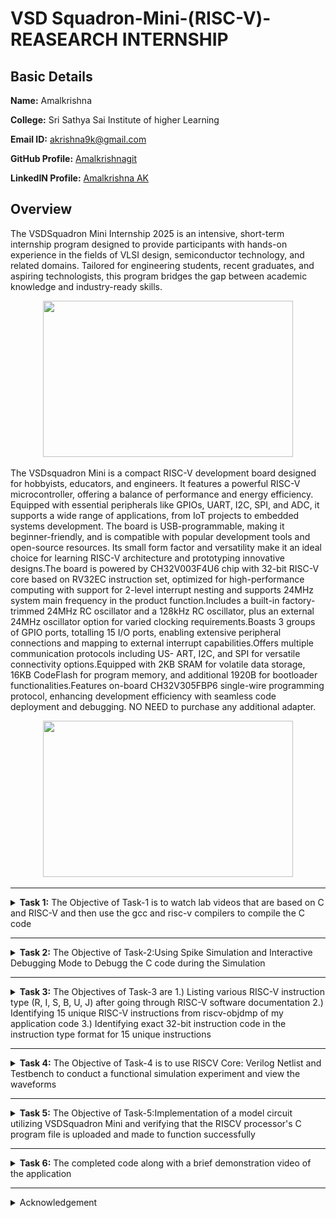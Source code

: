 # VSD Squadron-Mini-(RISC-V)-REASEARCH INTERNSHIP
##  Basic Details

**Name:** Amalkrishna

**College:** Sri Sathya Sai Institute of higher Learning

**Email ID:** akrishna9k@gmail.com  

**GitHub Profile:** [Amalkrishnagit](https://github.com/Amalkrishnagit)

**LinkedIN Profile:** [Amalkrishna AK](https://www.linkedin.com/in/amalkrishna-ak)

## Overview
The VSDSquadron Mini Internship 2025 is an intensive, short-term internship program designed to provide participants with hands-on experience in the fields of VLSI design, semiconductor technology, and related domains. Tailored for engineering students, recent graduates, and aspiring technologists, this program bridges the gap between academic knowledge and industry-ready skills.

 <p align="center">
	 <img width="400" height="250" src="Overview/1.jpeg">
	 
</p>

The VSDsquadron Mini is a compact RISC-V development board designed for hobbyists, educators, and engineers. It features a powerful RISC-V microcontroller, offering a balance of performance and energy efficiency. Equipped with essential peripherals like GPIOs, UART, I2C, SPI, and ADC, it supports a wide range of applications, from IoT projects to embedded systems development. The board is USB-programmable, making it beginner-friendly, and is compatible with popular development tools and open-source resources. Its small form factor and versatility make it an ideal choice for learning RISC-V architecture and prototyping innovative designs.The board is powered by CH32V003F4U6 chip with 32-bit RISC-V core based on RV32EC instruction set, optimized for high-performance computing with support for 2-level interrupt nesting and supports 24MHz system main frequency in the product function.Includes a built-in factory-trimmed 24MHz RC oscillator and a 128kHz RC oscillator, plus an external 24MHz oscillator option for varied clocking requirements.Boasts 3 groups of GPIO ports, totalling 15 I/O ports, enabling extensive peripheral connections and mapping to external interrupt capabilities.Offers multiple communication protocols including US- ART, I2C, and SPI for versatile connectivity options.Equipped with 2KB SRAM for volatile data storage, 16KB CodeFlash for program memory, and additional 1920B for bootloader functionalities.Features on-board CH32V305FBP6 single-wire programming protocol, enhancing development efficiency with seamless code deployment and debugging. NO NEED to purchase any additional adapter.
 <p align="center">
	 <img width="400" height="250" src="Overview/2.jpeg">
	 
</p>


-------------------------------------------------

<details>
<summary><b>Task 1:</b> The Objective of Task-1 is to watch lab videos that are based on C and RISC-V and then use the gcc and risc-v compilers to compile the C code</summary>

### C Language based LAB
We have to follow the given steps to compile any **.c** file in our machine:  
1. Open the bash terminal and locate the directory where you want to create your file. Then run the following command:

	```
	gedit sum.c or leafpad sum1ton.c
	```  
2. This will open the editor and allows you to write into the file that you have created. You have to write the C code of printing the sum of n numbers. Once you are done with your code, save your file, and then close the editor.

Installing Leafpad editor
 ![1 Installing Leafpad editor](https://github.com/user-attachments/assets/cf0d0b1f-2648-497f-8e25-4988b0ed6498)

 ![2 ILE 2](https://github.com/user-attachments/assets/c3880c81-035f-4148-8f83-11773a7a1025)

Creating a file named "sum1ton.c"

 ![3](https://github.com/user-attachments/assets/66d37427-0388-4628-a0df-5c79066dd790)

A C-programme is written to find the sum of numbers from 1 to n, and the programme is executed.
 ![4](https://github.com/user-attachments/assets/2c8e884c-3864-416b-aaab-07542628cb0f)

4. To the C code on your terminal, run the following command:

	```
	gcc sum.c/gcc sum1ton.c
	./a.out
	```
### C Code compiled on gcc Compiler:

 The programme is then compiled using the gcc compiler.

 ![5 2 Calling out the programme](https://github.com/user-attachments/assets/70a4ad2d-5a52-473b-a96d-90cf4546d541)



 ![4 2 Compiling the program](https://github.com/user-attachments/assets/d3850517-d8e3-4831-8ad1-f5a0dd0da041)


Cross-verification of the output of the programme.

 ![5 confirming](https://github.com/user-attachments/assets/101136e5-5033-4b38-b643-5cc9837168ff)


Updating the written programme to start a new command in the next line.


 ![6 Updating the programme](https://github.com/user-attachments/assets/40454273-9f46-4c57-b2cc-5c179b2fe81f)

We can see that the next command starts in a new line.
 ![7 The next command starts in a new line](https://github.com/user-attachments/assets/56b8c3eb-19ba-43c0-adbd-3e20518fb912)

Playing around with the programme.

 ![8 Playing Around](https://github.com/user-attachments/assets/96f30490-8836-460c-8a9f-b03cf6a4f1f7)


 ![8 2](https://github.com/user-attachments/assets/d162f5f6-db17-48c7-af3b-9c71d372caec)

Renaming the written programme from sum1ton.c to lab1sum1ton.c via the terminal.

 ![9 Renaming a file](https://github.com/user-attachments/assets/12edf1f1-bf72-4bb9-8d99-81ee255a26db)

The clear screen command -clear.
 ![10 Clear sreen](https://github.com/user-attachments/assets/604a9394-ce6c-472b-a74c-36aa88bc9e7b)
 

### Compiled C output:
 
Compiling the written programme using Risc-V compiler.
 ![11 compiling using RISCv compiler](https://github.com/user-attachments/assets/39d69293-072b-4060-ba6c-f1afd251bb10)


The objectdump command is employed , and filtered out the main section which was found to have 17 instructions.
 ![12 objdump](https://github.com/user-attachments/assets/8136f9dd-ca4e-49ff-8777-ae04bc5e432f)

Cross-verification of the number of instructions.
 ![13 main section](https://github.com/user-attachments/assets/e4d77596-1eef-4d7a-92ba-2361798d9647)


 ![14 we have 17 instructions](https://github.com/user-attachments/assets/f826a5d3-5647-4ae0-8c2d-5dc2884818cd)
### RISCV based LAB
We have to do the same compilation of our code but this time using RISCV gcc compiler. Follow the given steps:  
1. Open the terminal and run the given command:  

	```
	cat sum1ton.c
	```
### Cat Command:


2. Using the **cat** command, the entire C code will be displayed on the terminal. Now run the following command to compile the code in riscv64 gcc compiler:  

	```
	riscv64-unknown-elf-gcc -O1 -mabi=lp64 -march=rv64i -o sum1ton.o sum1ton.c
	```
3. Open a new terminal and run the given command:    

	```
	riscv64-unknown-elf-objdump -d sum1ton.o
	```
### Objdump using -O1 format:


4. Open the previous tab and run the following command to compile the code in riscv64 gcc compiler:  

	```
	riscv64-unknown-elf-gcc -Ofast -mabi=lp64 -march=rv64i -o sum1ton.o sum1ton.c
	```

5. Open a new terminal and run the given command:    

	```
	riscv64-unknown-elf-objdump -d sum1ton.o
	```
### Objdump using -Ofast format:

Changing the **option** fron **-O1 to -Ofast**
 ![15  Ofast](https://github.com/user-attachments/assets/7cf89e78-34eb-4d7d-8343-f732ad28e43f)

The number of instructions reduced from 17 to 13 under the -main section.

 ![15 2](https://github.com/user-attachments/assets/193fb232-633d-4539-a908-fc939eb327b7)

Check my [SSSIHL_Roadshow](https://github.com/Amalkrishnagit/SSSIHL_Roadshow)repository for a detailed explanation on the commands used above.

</details>

-------------------------------------------------

<details>
<summary><b>Task 2:</b> The Objective of Task-2:Using Spike Simulation and Interactive Debugging Mode to Debugg the C code during the Simulation</summary> 

### What is SPIKE in RISCV?
> * A RISC-V ISA is a simulator, enabling the testing and analysis of RISC-V programs without the need for actual hardware.  
> * Spike is a free, open-source C++ simulator for the RISC-V ISA that models a RISC-V core and cache system. It can be used to run programs and a Linux kernel, and can be a starting point for running software on a RISC-V target.    
  
### What is pk (Proxy Kernel)?  
> * The RISC-V Proxy Kernel, pk , is a lightweight application execution environment that can host statically-linked RISC-V ELF binaries.  
> * A Proxy Kernel in the RISC-V ecosystem simplifies the interaction between complex hardware and the software running on it, making it easier to manage, test, and develop software and hardware projects.  

### Testing the SPIKE Simulator  
The target is to run the ```sum1ton.c``` code using both ```gcc compiler``` and ```riscv compiler```, and both of the compiler must display the same output on the terminal. So to compile the code using **gcc compiler**, use the following command:  
```
gcc sum1ton.c  
./a.out
```
And to compile the code using **riscv compiler**, use the following command:  
```
spike pk sum1ton.o
```  
#### Spike Simulation:
 <p align="center">
  <img width="800" height="500" src="/Task-2/1.PNG">
</p>

#### Following are the snapshots of RISCV Objdump with **-O1** and **-Ofast** options  
  
#### Objdump in -O1:

```
riscv64-unknown-elf-gcc -O1 -mabi=lp64 -march=rv64i -o sum1ton.o sum1ton.c
```

 <p align="center">
  <img width="800" height="500" src="/Task-2/2-open objdump.PNG">
</p>
  
#### Objdump in -Ofast:

```
riscv64-unknown-elf-gcc -Ofast -mabi=lp64 -march=rv64i -o sum1ton.o sum1ton.c
```
 

#### Debugging the Assembly Language Program of  ```sum1ton.c```  
* Open the **Objdump** of code by using the following command  
```
riscv64-unknown-elf-objdump -d sum1ton.o | less  
```
* Open the debugger in another terminal by using the following command  
```
spike -d pk sum1ton.o
```
* The debugger will be opened in the terminal. Now, debugging operations can be performed as shown in the following snapshot.

#### Debugging:
 <p align="center">
  <img width="800" height="500" src="Task-2/3.PNG">
</p>
 <p align="center">
  <img width="800" height="500" src="/Task-2/4.PNG">
</p>
 <p align="center">
  <img width="800" height="500" src="/Task-2/4.1.PNG">
</p>
<p align="center">
  <img width="800" height="500" src="/Task-2/5.PNG">
</p>
<p align="center">
  <img width="800" height="500" src="/Task-2/5.1.PNG">
</p>
</details>

----------------------------------------

<details>
<summary><b>Task 3:</b>  The Objectives of Task-3 are 1.)  Listing various RISC-V instruction type (R, I, S, B, U, J) after going through RISC-V software documentation 2.) Identifying 15 unique RISC-V instructions from riscv-objdmp of my application code 3.) Identifying exact 32-bit instruction code in the instruction type format for 15 unique instructions</summary>

## WHAT IS RISC-V?
- RISC-V is an open-source instruction set architecture (ISA) that allows developers to create processors tailored for specific applications.
- RISC-V is based on reduced instruction set computer principles and is the fifth generation of processors built on this concept.
- RISC-V can also be understood as an alternative processor technology that is free and open-source, meaning you don't need to purchase a license to use it.

## INSTRUCTIONS FORMAT IN RISC-V
The instruction format of a processor dictates how machine language instructions are structured and organized for the processor to execute. Each instruction is composed of a series of 0s and 1s, with each segment containing information about the location and operation of data.  
There are six primary instruction formats in RISC-V:

1. R-format
2. I-format
3. S-format
4. B-format
5. U-format
6. J-format

#### RISCV Instruction Types

 <p align="center">
  <img width="800" height="500" src="/Task-3/Instuction types.PNG">
</p>

#### 1. R-type Instruction
In RV32, each instruction is 32 bits in size. R-type instructions perform operations on registers (not memory) and are used for various arithmetic and logical operations. The 32-bit instruction is divided into six fields:

 <p align="center">
  <img width="800" height="100" src="/Task-3/R.PNG">
</p>

- **opcode** (7 bits): Specifies the type of instruction.
- **rd** (5 bits): The destination register where the result of the operation is stored.
- **func3** (3 bits): Specifies the type of operation performed.
- **rs1, rs2** (5 bits each): Source registers used in the operation.
- **func7** (7 bits): Further specifies the operation.

#### 2. I-type Instruction
I-type instructions involve operations that use both registers and an immediate value (not memory). These instructions are used for immediate and load operations. The instruction format is as follows:

 <p align="center">
  <img width="800" height="100" src="/Task-3/I.PNG">
</p>

- **opcode** (7 bits): Specifies the type of instruction.
- **rd** (5 bits): The destination register for the result.
- **func3** (3 bits): Specifies the type of operation.
- **rs1** (5 bits): Source register.
- **imm[11:0]** (12 bits): A 12-bit signed immediate value used in the operation.

#### 3. S-type Instruction
S-type instructions are used for store operations where data is stored from a register to memory. The 32-bit instruction is divided as follows:

 <p align="center">
  <img width="800" height="100" src="/Task-3/S.PNG">
</p>

- **opcode** (7 bits): Specifies the type of instruction.
- **imm[11:5]** (7 bits) and **imm[4:0]** (5 bits): The 12-bit immediate value is split across two fields, specifying the store offset.
- **rs1** (5 bits): The register containing the data to store.
- **rs2** (5 bits): The register containing the address where data should be stored.
- **func3** (3 bits): Specifies the type of store (byte, half-word, or word).

#### 4. B-type Instruction
B-type instructions are used for conditional branching based on comparisons. The 32-bit instruction format is as follows:

 <p align="center">
  <img width="800" height="100" src="/Task-3/B.PNG">
</p>

- **opcode** (7 bits): Specifies the type of instruction.
- **imm[12]** (1 bit), **imm[10:5]** (6 bits), **imm[4:1]** (4 bits), and **imm[11]** (1 bit): These bits form the 12-bit signed immediate used for the branch offset.
- **rs1, rs2** (5 bits each): Source registers involved in the comparison.
- **func3** (3 bits): Defines the condition used for branching.

#### 5. U-type Instruction
U-type instructions are used to transfer an immediate value into the destination register. The format is simple and involves only two instructions: `LUI` and `AUIPC`.

 <p align="center">
  <img width="800" height="100" src="/Task-3/U.PNG">
</p>

- **opcode** (7 bits): Specifies the type of instruction.
- **rd** (5 bits): The destination register for the immediate value.
- **imm[19:0]** (20 bits): The 20-bit immediate value that is transferred to the destination register.

For example, the instruction `lui x15, 0x13579` would load the value `0x13579000` into the upper 20 bits of register `x15`.

#### 6. J-type Instruction
J-type instructions are used for jump operations. These instructions are often used for loops and branching to a specified memory location. The format is as follows:

 <p align="center">
  <img width="800" height="100" src="/Task-3/J.PNG">
</p>

- **opcode** (7 bits): Specifies the type of instruction.
- **imm[20]** (1 bit), **imm[10:1]** (10 bits), **imm[11]** (1 bit), and **imm[19:12]** (8 bits): These bits form the 20-bit signed immediate for the jump address.
- **rd** (5 bits): The destination register (used for return addresses).

## Commands for Extracting RISC-V Instructions
<details>
<summary>Commands</summary>
	
#### Compile the C program into a RISC-V ELF binary
```
riscv64-unknown-elf-gcc -march=rv32i -mabi=ilp32 -o sum1ton sum1ton.c
```

#### Generate a disassembly of the binary
```
riscv64-unknown-elf-objdump -d sum1ton > sum1ton.objdump
```

#### Display the main function's disassembly, with 30 lines of context
```
riscv64-unknown-elf-objdump -d sum1ton | grep -A 30 "<main>:"
```
<p align="center">
  <img width="800" height="500" src="/Task-3/1.PNG">
</p>

#### Filter for arithmetic and logical instructions: add, sub, and, or
```
riscv64-unknown-elf-objdump -d sum1ton | grep -E "add|sub|and|or"
```
<p align="center">
  <img width="800" height="500" src="/Task-3/2.PNG">
</p>

#### Filter for immediate arithmetic, load, and jump instructions: addi, lw, jalr
```
riscv64-unknown-elf-objdump -d sum1ton | grep -E "addi|lw|jalr"
```
<p align="center">
  <img width="800" height="500" src="/Task-3/3.PNG">
</p>

#### Filter for store and branch instructions: sw, beq, bne, blt, bge
```
riscv64-unknown-elf-objdump -d sum1ton | grep -E "sw|beq|bne|blt|bge"
```

#### Filter for control flow and address instructions: lui, auipc, jal
```
riscv64-unknown-elf-objdump -d sum1ton | grep -E "lui|auipc|jal"
```

#### Count occurrences of each unique instruction
```
riscv64-unknown-elf-objdump -d sum1ton | grep -o "\s\w\+\s" | sort | uniq -c
```
</details>

# Instructions with explaination
<details>
<summary>Now, let's analyse each instruction one by one</summary>
	
# RISC-V Instructions Explanation

This document provides a detailed explanation of the given RISC-V assembly instructions, including their types, functionality, and corresponding 32-bit representations.

### 1. `xor a5, a4, a5`
- **Type**: R-type  
- **Description**: Adds the values in `a4` and `a5`, and stores the result in `a5`.  
- **Fields**:  
  - **opcode**: 0110011  
  - **rs1**: a4 = 01110 
  - **rs2**: a5 = 01111
  - **rd**: a5 = 01111   
  - **func3**: 000  
  - **func7**: 0000000  
- **32-bit Instruction**: `0000000_01111_01110_000_01111_0110011`

---

### 2. `addi a5, a5, 1`
- **Type**: I-type  
- **Description**: Adds the immediate value `1` to the value in `a5`, and stores the result in `a5`.  
- **Fields**:  
  - **opcode**: 0010011  
  - **rd**: a5 = 01111  
  - **rs1**: a5 = 01111  
  - **imm**: 0000000000000001  
  - **func3**: 000  
- **32-bit Instruction**: `0000000000000001_01111_000_01111_0010011`

---

### 3. `sub a2, a2, a0`
- **Type**: R-type  
- **Description**: Subtracts the value in `a0` from the value in `a2`, and stores the result in `a2`.  
- **Fields**:  
  - **opcode**: 0110011  
  - **rd**: a2 = 01100
  - **rs1**: a2 = 01100
  - **rs2**: a0 = 01010  
  - **func3**: 000  
  - **func7**: 0100000  
- **32-bit Instruction**: `0100000_01010_01100_000_01100_0110011`

---

### 4. `and a5, a5, a4`
- **Type**: R-type  
- **Description**: Performs a bitwise AND operation between the values in `a5` and `a4`, and stores the result in `a5`.  
- **Fields**:  
  - **opcode**: 0110011  
  - **rd**: a5 = 01111
  - **rs1**: a5 = 01111  
  - **rs2**: a4 = 01110  
  - **func3**: 111  
  - **func7**: 0000000  
- **32-bit Instruction**: `0000000_01110_01111_111_01111_0110011`

---

### 5. `or a1, a1, a3`
- **Type**: R-type  
- **Description**: Performs a bitwise OR operation between the values in `a5` and `a6`, and stores the result in `a5`.  
- **Fields**:  
  - **opcode**: 0110011  
  - **rd**: a1 = 01011  
  - **rs1**: a1 =01011  
  - **rs2**: a3 = 01101  
  - **func3**: 110  
  - **func7**: 0000000  
- **32-bit Instruction**: `0000000_01101_01011_110_01011_0110011`

---

### 6. `xor a4, a7, a4`
- **Type**: R-type  
- **Description**: Performs a bitwise XOR operation between the values in `a7` and `a4`, and stores the result in `a4`.  
- **Fields**:  
  - **opcode**: 0110011  
  - **rd**: a4 = 01110 
  - **rs1**: a7 = 10001  
  - **rs2**: a4 = 01110 
  - **func3**: 100  
  - **func7**: 0000000  
- **32-bit Instruction**: `0000000_01110_10001_100_01110_0110011`

---

### 7. `lw a5, 16(sp)`
- **Type**: I-type  
- **Description**: Loads a word from the memory address obtained by adding `16` to the value in `sp`, and stores it in `a5`.  
- **Fields**:  
  - **opcode**: 0000011  
  - **rd**: a5 = 01111  
  - **rs1**: sp = 00010  
  - **imm**: 0000000000010000  
  - **func3**: 010  
- **32-bit Instruction**: `0000000000010000_00010_010_01111_0000011`

---

### 8. `sw a3, 16(sp)`
- **Type**: S-type  
- **Description**: Stores the value in `a3` at the memory address obtained by adding `16` to the value in `sp`.  
- **Fields**:  
  - **opcode**: 0100011  
  - **rs1**: sp = 00010  
  - **rs2**: a3 = 01101 
  - **imm**: 0000000 10000 
  - **func3**: 010  
- **32-bit Instruction**: `0000000_01101_00010_010_10000_0100011`

---

### 9. `beq s0, a2, 14650`
- **Type**: B-type  
- **Description**: Branches to the address offset `14650` if `s0` equals `a2`.  
- **Fields**:  
  - **opcode**: 1100011  
  - **rs1**: s0 = 01000  
  - **rs2**: a2 = 01100  
  - **imm**: 0 000011 1100 0  
  - **func3**: 000  
- **32-bit Instruction**:  `0_000011_01100_01000_000_1100_0_1100011`

---

### 10. `bne a1, a5, 145fc`
- **Type**: B-type  
- **Description**: Branches to the address offset `145fc` if `a1` does not equal `a5`.  
- **Fields**:  
  - **opcode**: 1100011  
  - **rs1**: a1 = 01011  
  - **rs2**: a5 = 01111  
  - **imm**: 1_111111_0100_1  
  - **func3**: 001  
- **32-bit Instruction**: `1_111111_01111_01011_001_0100_1_1100011`

---

### 11. `sll a7, a7, a2`
- **Type**: R-type  
- **Description**: Performs a logical left shift of `a7` by the number of positions specified in the lower bits of `a2`, and stores the result in `a7`.  
- **Fields**:  
  - **opcode**: 0110011  
  - **rd**: a7 = 10001 
  - **rs1**: a7 = 10001  
  - **rs2**: a2 = 01100  
  - **func3**: 001  
  - **func7**: 0000000  
- **32-bit Instruction**: `0000000_01100_10001_001_10001_0110011`

---

### 12. `lui a5, 0x80`
- **Type**: U-type  
- **Description**: Loads the value `0x80` into the upper 20 bits of `a5`.  
- **Fields**:  
  - **opcode**: 0110111  
  - **rd**: a5 = 01111
  - **imm**: 00000000000010000000  
- **32-bit Instruction**:  `00000000000010000000_01111_0110111`

---

### 13. `jal ra, 22a08`
- **Type**: J-type  
- **Description**: Jumps to the address offset `22a08` and stores the return address in `ra`.  
- **Fields**:  
  - **opcode**: 1101111  
  - **rd**: ra = 00001  
  - **imm**: 0_0110110110_0_00010000 
- **32-bit Instruction**: `00110110110000010000_00001_1101111`

---

### 14. `jalr a5`
- **Type**: I-type  
- **Description**: Jumps to the address specified in `a5` and stores the return address in `ra`.  
- **Fields**:  
  - **opcode**: 1100111  
  - **rd**: ra = 00001  
  - **rs1**: a5 = 01111  
  - **imm**: 000000000000  
  - **func3**: 000  
- **32-bit Instruction**: `000000000000_01111_000_00001_1100111`

---

### 15. `auipc a0, 0x1`
- **Type**: U-type  
- **Description**: Adds the immediate value `0x1` shifted left 12 bits to the current PC and stores the result in `a0`.  
- **Fields**:  
  - **opcode**: 0010111  
  - **rd**: a0 = 01010 
  - **imm**: 00000000000000000001  
- **32-bit Instruction**: `00000000000000000001_01010_0010111`
</details>

# Example Application with its Instructions
<details>
<summary>Given below is a simple C program that performs basic mathematical operations like addition, subtraction, multiplication, and division</summary>
	
```c
//C program

#include <stdio.h>

int main() {
    double num1, num2;
    
    // Taking input from the user
    printf("Enter two numbers: ");
    scanf("%lf %lf", &num1, &num2);

    // Performing mathematical operations
    double sum = num1 + num2;
    double difference = num1 - num2;
    double product = num1 * num2;
    double quotient = (num2 != 0) ? (num1 / num2) : 0; // Handling division by zero

    // Displaying results
    printf("\nResults:\n");
    printf("Sum: %.2lf\n", sum);
    printf("Difference: %.2lf\n", difference);
    printf("Product: %.2lf\n", product);
    
    if (num2 != 0) {
        printf("Quotient: %.2lf\n", quotient);
    } else {
        printf("Division by zero is not allowed.\n");
    }

    return 0;
}

```

 <p align="center">
  <img width="800" height="500" src="/Task-3/5.PNG">
</p>
</details>


<details>
<summary>Now, let's analyse each instruction one by one present in model application</summary>

### 1) `xor s0, a5, a1`
- **Type**: R-type  
- **Description**: Performs a bitwise XOR operation between the values in `a5` and `a1`, and stores the result in `s0`.  
- **Fields**:  
  - **opcode**: 0110011  
  - **rd**: s0 = 10010 
  - **rs1**: a5 = 01111  
  - **rs2**: a1 = 01011 
  - **func3**: 100  
  - **func7**: 0000000  
- **32-bit Instruction**: `0000000_01011_01111_100_01110_0110011`

----------------------------------------------

### 2) `addi a5, a5, 1`
* This is an I-type instruction used for adding an immediate value to a register.
* `a5` is both the source register (rs1) and the destination register (rd).
* The immediate value `1` is added to the value in register `a5` and the result is stored in `a5`.
* Opcode for `addi` = `0010011`
* rd = `a5` = `01111`
* rs1 = `a5` = `01111`
* imm = `1` = `000000000001`
* func3 = `000`

**32 bits instruction:** `000000000001_01111_000_01111_0010011`

----------------------------------------------

### 3) `beq a2, a0, 2472c`
* This is a B-type instruction used for conditional branching (branch if equal).
* If the values in registers `a2` and `a0` are equal, the program counter will jump to the specified offset (`2472c`).
* Opcode for `beq` = `1100011`
* rs1 = `a2` = `01100`
* rs2 = `a0` = `01010`
* imm = `2472c` = `0_001101_0100_0`
* func3 = `000`

**32 bits instruction:** `0001101_01010_01100_000_01000_1100011`

----------------------------------------------

### 4) `lw a5, -20(s0)`
* This is an I-type instruction used for loading a word from memory.
* The value at memory address `s0 - 20` (no offset) is loaded into register `a5`.
* Opcode for `lw` = `0000011`
* rd = `a5` = `01111`
* rs1 = `s0` = `01000`
* imm = `-20` = `111111101100`
* func3 = `010`

**32 bits instruction:** `111111101100_01000_010_01111_0000011`

----------------------------------------------

### 5) `bne t3, a5, 23450`
* This is a B-type instruction used for conditional branching (branch if not equal).
* If the values in registers `t3` and `a5` are not equal, the program counter will jump to the specified offset (`23450`).
* Opcode for `bne` = `1100011`
* rs1 = `t3` = `11100`
* rs2 = `a5` = `01111`
* imm = `23450` = `1_1111110_0010_1`
* func3 = `001`

**32 bits instruction:** `1111111_01111_11100_001_00101_1100011`

----------------------------------------------

### 6) `sub a5, a5, a0`
- **Type**: R-type  
- **Description**: Subtracts the value in `a0` from the value in `a5`, and stores the result in `a5`.  
- **Fields**:  
  - **opcode**: 0110011  
  - **rd**: a5 = 01111
  - **rs1**: a5 = 01111
  - **rs2**: a0 = 01100  
  - **func3**: 000  
  - **func7**: 0100000  
- **32-bit Instruction**: `0100000_01100_01111_000_01111_0110011`
  
----------------------------------------------

### 7) `or t3, t3, a6`
* This is an R-type instruction used for performing a bitwise OR operation between two registers.
* The values in registers `t3` and `a6` are bitwise OR’ed, and the result is stored in register `t3`.
* Opcode for `or` = `0110011`
* rd = `t3` = `11100`
* rs1 = `t3` = `11100`
* rs2 = `a6` = `10000`
* func3 = `110`
* func7 = `0000000`

**32 bits instruction:** `0000000_10000_11100_110_11100_0110011`

----------------------------------------------

### 8) `slli a2, a5, 0x1d`
* This is an I-type instruction used for shifting a register value left by an immediate number of bits.
* The value in register `a5` is shifted left by `0x1d` (29 in decimal), and the result is stored in register `a2`.
* Opcode for `slli` = `0010011`
* rd = `a2` = `01100`
* rs1 = `a5` = `01111`
* imm = `0x1d` = `000000011101`
* func3 = `001`

**32 bits instruction:** `000000011101_01111_001_01100_0010011`

----------------------------------------------

### 9) `sw a2, 20(sp)`
- **Type**: S-type  
- **Description**: Stores the value in `a2` at the memory address obtained by adding `20` to the value in `sp`.  
- **Fields**:  
  - **opcode**: 0100011  
  - **rs1**: sp = 00010  
  - **rs2**: a2 = 01100 
  - **imm**: 0000000 10100 
  - **func3**: 010  
- **32-bit Instruction**: `0000000_01100_00010_010_10100_0100011`
----------------------------------------------

### 10) `mv a0, a5`
* This is a pseudo-instruction that copies the value in `a5` to `a0`.
* It is equivalent to `addi a0, a5, 0`.
* Opcode for `addi` = `0010011`
* rd = `a0` = `01010`
* rs1 = `a5` = `01111`
* imm = `0` = `000000000000`
* func3 = `000`

**32 bits instruction:** `000000000000_01111_000_01010_0010011`

----------------------------------------------

### 11) `lui a5, 0x25`
* This is a U-type instruction used for loading an upper immediate value into a register.
* The value `0x25` is loaded into the upper 20 bits of register `a5`.
* Opcode for `lui` = `0110111`
* rd = `a5` = `01111`
* imm = `0x25` = `000000000000001000101`

**32 bits instruction:** `00000000000000100101_01111_0110111`

----------------------------------------------

### 12) `jal ra, 10420`
* This is a J-type instruction used for performing a jump and link operation.
* The program counter is updated by the immediate value (`10420`), and the return address is stored in `ra`.
* Opcode for `jal` = `1101111`
* rd = `ra` = `00001`
* imm = `10420` = `0_0100111100_0_00000000`

**32 bits instruction:** `00100111100000000000_00001_1101111`

----------------------------------------------

### 13) `and a5, a5, a2`
* All the arithmetic and logical operations are performed using R-type instruction format, hence this instruction belongs to R-type instruction set.  
* a5 is the destination register that will hold the value of a5 & a2, means performing AND operation bit by bit.  
* Opcode for AND = 0110011  
* rd = a5 = 01111  
* rs1 = a5 = 01111  
* rs2 = a2 = 01100 
* func3 = 111  
* func7 = 0000000  

**32 bits instruction :** `0000000_01100_01111_111_01111_0110011`

----------------------------------------------

### 14) `beqz t6, 23c79`
* This is a B-type instruction used for conditional branching (branch if equal to zero).
* If the value in register `t6` is zero, the program counter will jump to the specified offset (`23c79`).
* Opcode for `beqz` = `1100011`
* rs1 = `t6` = `11111`
* rs2 = `x0` = `00000`
* imm = `23c79` = `0_000000_0100_0`
* func3 = `000`

**32 bits instruction:** `0000000_00000_11111_000_01000_1100011`

</details>

</details>

----------------------------------------------

<details>
<summary><b>Task 4:</b> The Objective of Task-4 is to use RISCV Core: Verilog Netlist and Testbench to conduct a functional simulation experiment and view the waveforms</summary>  
<br>

>***NOTE:** Since this research internship does not include building the RISCV architecture or writing its testbench, we will utilize the pre-existing Verilog code and testbench. The following GitHub repository was used as a reference  : [iiitb_rv32i](https://github.com/vinayrayapati/rv32i/)*    
  
### Steps to perform functional simulation of RISCV 
1. download the ```iiitb_rv32i.v``` and ```iiitb_rv32i_tb.v``` files from
https://github.com/vinayrayapati/rv32i/
3. Create a new directory with your name ```mkdir <your_name>```
4. Copy the files ```iiitb_rv32i.v``` and ```iiitb_rv32i_tb.v``` to this directory
  
  
5. To run and simulate the verilog code, enter the following command:  
	```
	$ iverilog -o iiitb_rv32i iiitb_rv32i.v iiitb_rv32i_tb.v
	$ ./iiitb_rv32i
	```
6. To see the simulation waveform in GTKWave, enter the following command:
	```
	$ gtkwave iiitb_rv32i.vcd
	```

 <p align="center">
  <img width="800" height="500" src="/Task-4/1.PNG">
</p>

7. The following window will appear when GTKWave opens 

 <p align="center">
  <img width="800" height="500" src="/Task-4/2.GTK.PNG">
</p>
 
Every instruction in the provided verilog file is hard-coded, as seen in the picture below. Hard-coded indicates that each instruction has been hard-coded according to the designer's own pattern rather than adhering to the RISCV specifications bit pattern. As a result, the 32-bit instruction we produced in Task 3 will not correspond to the specified instruction.  
  
 <p align="center">
  <img width="800" height="500" src="/Task-4/3.Hard coded Instructions.PNG">
</p>
  
#### The following table shows the differences between standard RISCV ISA and the Instruction Set given in the reference repository:  


|  **Operation**  |  **Standard RISCV ISA**  |  **Hardcoded ISA**  |  
|  :----:  |  :----:  |  :----:  |  
|  ADD R6, R2, R1  |  32'h00110333  |  32'h02208300  |  
|  SUB R7, R1, R2  |  32'h402083b3  |  32'h02209380  |  
|  AND R8, R1, R3  |  32'h0030f433  |  32'h0230a400  |  
|  OR R9, R2, R5  |  32'h005164b3  |  32'h02513480  |  
|  XOR R10, R1, R4  |  32'h0040c533  |  32'h0240c500  |  
|  SLT R1, R2, R4  |  32'h0045a0b3  |  32'h02415580  |  
|  ADDI R12, R4, 5  |  32'h004120b3  |  32'h00520600  |  
|  BEQ R0, R0, 15  |  32'h00000f63  |  32'h00f00002  |  
|  SW R3, R1, 2  |  32'h0030a123  |  32'h00209181  |  
|  LW R13, R1, 2  |  32'h0020a683  |  32'h00208681  |  
|  SRL R16, R14, R2  |  32'h0030a123  |  32'h00271803  |
|  SLL R15, R1, R2  |  32'h002097b3  |  32'h00208783  |  
	 

#### *Analysing the Output Waveform of various instructions that we have covered in TASK-2*  

**```Instruction 1: ADD R6, R2, R1```**

<p align="center">
  <img width="500" src="/Task-4/ADD.PNG">
</p>

---

**```Instruction 2: SUB R7, R1, R2```**

<p align="center">
  <img width="500" src="/Task-4/SUB.PNG">
</p>

---

**```Instruction 3: AND R8, R1, R3```**

<p align="center">
  <img width="500" src="/Task-4/AND.PNG">
</p>

---

**```Instruction 4: OR R9, R2, R5```**

<p align="center">
  <img width="500" src="/Task-4/OR.PNG">
</p>

---

**```Instruction 5: XOR R10, R1, R4```**

<p align="center">
  <img width="500" src="/Task-4/XOR.PNG">
</p>

---

**```Instruction 6: SLT R11, R2, R4```**

<p align="center">
  <img width="500" src="/Task-4/SLT.PNG">
</p>

---

**```Instruction 7: ADDI R12, R4, 5```**

<p align="center">
  <img width="500" src="/Task-4/ADDI.PNG">
</p>

---

**```Instruction 8: BEQ R0, R0, 15```**

<p align="center">
  <img width="500" src="/Task-4/BEQ.PNG">
</p>

---

**```Instruction 9: SW R3, R1, 2```**

<p align="center">
  <img width="500" src="/Task-4/SW.PNG">
</p>

---

**```Instruction 10: LW R13, R1, 2```**

<p align="center">
  <img width="500" src="/Task-4/LW.PNG">
</p>

</details>  

-----------------------------------

<details>
<summary><b>Task 5:</b> The Objective of Task-5:Implementation of a model circuit utilizing VSDSquadron Mini and verifying that the RISCV processor's C program file is uploaded and made to function successfully</summary> 

# Motion Detector System

## Overview
This C program is designed for a CH32V003 RISC-V Processor to control an LED and a buzzer based on the output from a Passive Infrared (PIR) motion sensor.
## Components Required
 * **VSD Squadron Mini (Microcontroller)**
 * **PIR Motion Sensor (HC-SR501**)
 * **Buzzer (Active or passive)**
 * **LED (Indicator for motion detection)**
 * **Resistors:
   330Ω (For LED protection)**,10kΩ (Pull-down resistor for PIR sensor)
 * Capacitor: 100µF/16V electrolytic capacitor (Noise filtering for PIR sensor)
 * **Breadboard & Jumper Wires**
 * **5V Power Supply or USB Cable (for microcontroller)**

## System Specifications
### CH32V003 RISC-V Processor
- Voltage: 1.8V to 3.6V
- Communication Protocols: I2C, SPI, UART
- GPIO Pins: Configurable for interfacing with external devices

### HC-SR501 PIR Sensor
- Detection Range: 3m - 7m (adjustable)
- Detection Angle: 120° (wide coverage)
- Response Time: 0.3s - 3s (adjustable)
- Retrigger Time: 0.5s - 200s (adjustable)
- Operating Voltage: 4.5V - 20V DC (works with 5V & 3.3V MCUs)
- Output Signal: Digital (HIGH = Motion, LOW = No Motion)
- Output Voltage: 3.3V - 5V (safe for most MCUs like CH32V00x, STM32, ESP32, Arduino)
- Low Power Consumption: ~50µA in standby mode
- PIR Pin	Microcontroller Connection
- VCC	3.3V or 5V (MCU Power)
- OUT	Digital Input Pin (Interrupt/GPIO)
- GND	Ground (Common with MCU)
- Use a pull-down resistor (10kΩ) on the OUT pin to avoid false triggers.
- Use a decoupling capacitor (0.1µF) across VCC-GND for noise filtering.

## Circuit Connections
<p align="center">
 <img width="500" src="/Task-5/CIRCUIT 1.JPG">
</p>

### Connections:

- Output Pin of PIR connected to PD2 Of VSDSquadron Mini Board.
- VCC Of PIR connected to 5V Of VSDSquadron Mini Board.
- GND Pin of PIR connected to GND Of VSDSquadron Mini Board.
- LED Anode Pin connected to PD4 Of VSDSquadron Mini Board.
- LED Cathode connected to GND Of VSDSquadron Mini Board.
- Buzzer connected to PD3 of VSD Squadron mini Board.

### Pinout Diagram:

     ┌────────────────────────┐
     │    VSD Squadron Mini   │
     │                        │
     │  [5V]  ----> VCC (PIR) │
     │  [GND] ----> GND (PIR) │
     │  [D2]  <---- OUT (PIR) │───┬─── 10kΩ ───> GND
     │  [D3]  ----> Buzzer +  │
     │  [D4]  ----> LED +     │───┬─── 330Ω ───> GND
     │  [GND] ----> Buzzer -  │
     │  [GND] ----> LED -     │
     └────────────────────────┘

</details>

---------------------------------------

<details>
<summary><b>Task 6:</b> The completed code along with a brief demonstration video of the application</summary> 

##  Programming the model
    ```
	
	#include <ch32v00x.h>
	#include <debug.h>
	
	#define PIR_GPIO_PORT GPIOD
	#define PIR_GPIO_PIN GPIO_Pin_2 // PIR sensor connected to GPIO Pin 2
	
	#define LED_GPIO_PORT GPIOD
	#define LED_GPIO_PIN GPIO_Pin_4 // LED connected to GPIO Pin 4
	
	#define BUZZER_GPIO_PORT GPIOD
	#define BUZZER_GPIO_PIN GPIO_Pin_3 // Buzzer connected to GPIO Pin 3
	
	#define ENABLE_CLOCK RCC_APB2PeriphClockCmd(RCC_APB2Periph_GPIOD, ENABLE)
	
	void NMI_Handler(void) __attribute__((interrupt("WCH-Interrupt-fast")));
	void HardFault_Handler(void) __attribute__((interrupt("WCH-Interrupt-fast")));
	void Delay_Init(void);
	void Delay_Ms(uint32_t n);
	
	void GPIO_Config(void)
	{
	    GPIO_InitTypeDef GPIO_InitStructure = {0};
	
	    // Enable clock for GPIOD (LED, Buzzer, PIR sensor)
	    ENABLE_CLOCK;
	
	    // Configure LED as Output
	    GPIO_InitStructure.GPIO_Pin = LED_GPIO_PIN;
	    GPIO_InitStructure.GPIO_Mode = GPIO_Mode_Out_PP; // Push-pull output
	    GPIO_InitStructure.GPIO_Speed = GPIO_Speed_50MHz;
	    GPIO_Init(LED_GPIO_PORT, &GPIO_InitStructure);
	
	    // Configure Buzzer as Output
	    GPIO_InitStructure.GPIO_Pin = BUZZER_GPIO_PIN;
	    GPIO_Init(BUZZER_GPIO_PORT, &GPIO_InitStructure);
	
	    // Configure PIR Sensor as Input
	    GPIO_InitStructure.GPIO_Pin = PIR_GPIO_PIN;
	    GPIO_InitStructure.GPIO_Mode = GPIO_Mode_IPU; // Input with pull-up
	    GPIO_Init(PIR_GPIO_PORT, &GPIO_InitStructure);
	}
	
	int main(void)
	{
	    NVIC_PriorityGroupConfig(NVIC_PriorityGroup_2);
	    SystemCoreClockUpdate();
	    Delay_Init();
	    GPIO_Config();
	
	    while (1)
	    {
	        // Read PIR sensor status
	        uint8_t pirStatus = GPIO_ReadInputDataBit(PIR_GPIO_PORT, PIR_GPIO_PIN);
	
	        if (pirStatus == 1) // Motion detected
	        {
	            GPIO_SetBits(LED_GPIO_PORT, LED_GPIO_PIN); // Turn on LED
	            GPIO_SetBits(BUZZER_GPIO_PORT, BUZZER_GPIO_PIN); // Turn on Buzzer
	        }
	        else
	        {
	            GPIO_ResetBits(LED_GPIO_PORT, LED_GPIO_PIN); // Turn off LED
	            GPIO_ResetBits(BUZZER_GPIO_PORT, BUZZER_GPIO_PIN); // Turn off Buzzer
	        }
	
	        Delay_Ms(500); // Small delay to avoid flickering
	    }
	}
	
	void Delay_Init(void)
	{
	    SysTick->LOAD = SystemCoreClock / 1000 - 1; // 1ms per tick
	    SysTick->VAL = 0;
	    SysTick->CTRL = SysTick_CTRL_CLKSOURCE_Msk | SysTick_CTRL_ENABLE_Msk;
	}
	
	void Delay_Ms(uint32_t n)
	{
	    while (n--)
	    {
	        while (!(SysTick->CTRL & SysTick_CTRL_COUNTFLAG_Msk))
	            ;
	    }
	}
	
	void NMI_Handler(void) {}
	void HardFault_Handler(void)
	{
	    while (1)
	    {
	    }
	}
	

	```

 This program sets up a monitoring system that activates an LED and a buzzer when motion is detected by the PIR sensor. It efficiently manages hardware through GPIO configurations and utilizes interrupts and delays to maintain responsive behavior while avoiding flickering effects in the LED and buzzer.
 
## Application Video
[Watch the Application Video]
</details>

----------------------------------

<details>  
<summary>Acknowledgement</summary>  
<br>  

I thank Sir Kunal Ghosh  for giving me this amazing  opportunity to be aware and learn about various processes in  VLSI Development,and also for introducing RISC-V Architecture with the VSDSquadron Mini.This internship program was a very inspiring and fulfilling experience. I want to express my gratitude to VLSI System Design for introducing this amazing research internship.I would also like to extend my sincere thanks to V.Sai Muthukumar for bringing this opportunity to Sri Sathya Sai Institute of higher Learning. 

</details>




